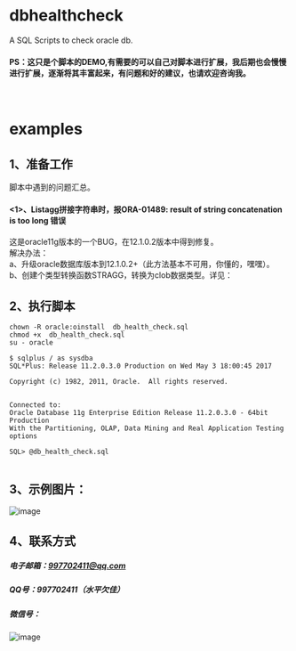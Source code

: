# dbhealthcheck
  A SQL Scripts to check oracle db.
  
  
#### PS：这只是个脚本的DEMO,有需要的可以自己对脚本进行扩展，我后期也会慢慢进行扩展，逐渐将其丰富起来，有问题和好的建议，也请欢迎咨询我。
  
# examples
## 1、准备工作
脚本中遇到的问题汇总。
#### <1>、Listagg拼接字符串时，报ORA-01489: result of string concatenation is too long 错误
这是oracle11g版本的一个BUG，在12.1.0.2版本中得到修复。<br>
解决办法：<br>
  a、升级oracle数据库版本到12.1.0.2+（此方法基本不可用，你懂的，嘿嘿）。<br>
  b、创建个类型转换函数STRAGG，转换为clob数据类型。详见：
     


## 2、执行脚本
```
chown -R oracle:oinstall  db_health_check.sql
chmod +x  db_health_check.sql 
su - oracle 

$ sqlplus / as sysdba
SQL*Plus: Release 11.2.0.3.0 Production on Wed May 3 18:00:45 2017

Copyright (c) 1982, 2011, Oracle.  All rights reserved.


Connected to:
Oracle Database 11g Enterprise Edition Release 11.2.0.3.0 - 64bit Production
With the Partitioning, OLAP, Data Mining and Real Application Testing options

SQL> @db_health_check.sql


```


## 3、示例图片：
![image](https://github.com/DragonWujj/dbhealthcheck/blob/master/examples.png)


## 4、联系方式
##### 电子邮箱：997702411@qq.com
##### QQ号：997702411（水平欠佳）
##### 微信号：
![image](https://github.com/DragonWujj/dbhealthcheck/blob/master/weixin.jpg)

